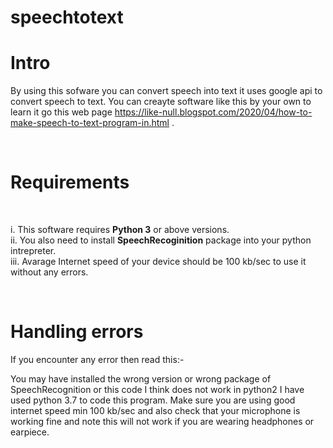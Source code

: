 # speechtotext
<b><h1>Intro</h1></b>

By using this sofware you can convert speech into text it uses google api to convert speech to text. You can creayte software like this by your own to learn it go this web page https://like-null.blogspot.com/2020/04/how-to-make-speech-to-text-program-in.html .

<br />
<b><h1>Requirements</h1></b>
<br >

i. This software requires <b>Python 3</b> or above versions.<br />
ii. You also need to install <b>SpeechRecoginition</b> package into your python intrepreter.<br />
iii. Avarage Internet speed of your device should be 100 kb/sec to use it without any errors.

<br><h1>Handling errors</h1></b>

If you encounter any error then read this:-

You may have installed the wrong version or wrong package of SpeechRecognition or this code I think does not work in python2 I have used python 3.7 to code this program.
Make sure you are using good internet speed min 100 kb/sec and also check that your microphone is working fine and note this will not work if you are wearing headphones or earpiece.


